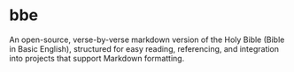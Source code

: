 # bbe
An open-source, verse-by-verse markdown version of the Holy Bible (Bible in Basic English), structured for easy reading, referencing, and integration into projects that support Markdown formatting.
